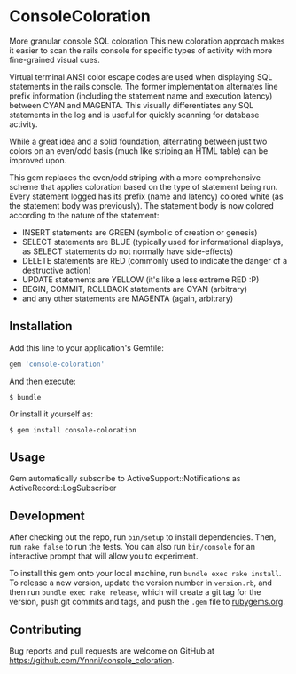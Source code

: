 # ConsoleColoration

More granular console SQL coloration
This new coloration approach makes it easier to scan the rails console
for specific types of activity with more fine-grained visual cues.

Virtual terminal ANSI color escape codes are used when displaying SQL
statements in the rails console. The former implementation alternates
line prefix information (including the statement name and execution
latency) between CYAN and MAGENTA. This visually differentiates any SQL
statements in the log and is useful for quickly scanning for database
activity.

While a great idea and a solid foundation, alternating between just two
colors on an even/odd basis (much like striping an HTML table) can be
improved upon.

This gem replaces the even/odd striping with a more comprehensive
scheme that applies coloration based on the type of statement being
run. Every statement logged has its prefix (name and latency) colored
white (as the statement body was previously). The statement body is now
colored according to the nature of the statement:

  - INSERT statements are GREEN (symbolic of creation or genesis)
  - SELECT statements are BLUE (typically used for informational
    displays, as SELECT statements do not normally have side-effects)
  - DELETE statements are RED (commonly used to indicate the danger of
    a destructive action)
  - UPDATE statements are YELLOW (it's like a less extreme RED :P)
  - BEGIN, COMMIT, ROLLBACK statements are CYAN (arbitrary)
  - and any other statements are MAGENTA (again, arbitrary)

## Installation

Add this line to your application's Gemfile:

```ruby
gem 'console-coloration'
```

And then execute:

    $ bundle

Or install it yourself as:

    $ gem install console-coloration

## Usage

Gem automatically subscribe to ActiveSupport::Notifications as ActiveRecord::LogSubscriber

## Development

After checking out the repo, run `bin/setup` to install dependencies. Then, run `rake false` to run the tests. You can also run `bin/console` for an interactive prompt that will allow you to experiment.

To install this gem onto your local machine, run `bundle exec rake install`. To release a new version, update the version number in `version.rb`, and then run `bundle exec rake release`, which will create a git tag for the version, push git commits and tags, and push the `.gem` file to [rubygems.org](https://rubygems.org).

## Contributing

Bug reports and pull requests are welcome on GitHub at https://github.com/Ynnni/console_coloration.

